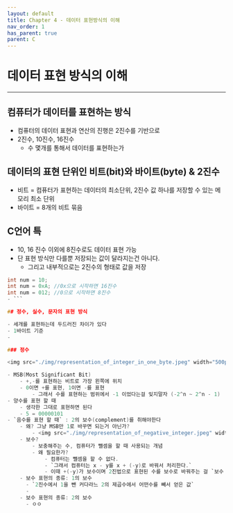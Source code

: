 ```yaml
---
layout: default
title: Chapter 4 - 데이터 표현방식의 이해
nav_order: 1
has_parent: true
parent: C
---
```


# 데이터 표현 방식의 이해

---

## 컴퓨터가 데이터를 표현하는 방식

- 컴퓨터의 데이터 표현과 연산의 진행은 2진수를 기반으로
- 2진수, 10진수, 16진수
    - 수 몇개를 통해서 데이터를 표현하는가

## 데이터의 표현 단위인 비트(bit)와 바이트(byte) & 2진수

- 비트 = 컴퓨터가 표현하는 데이터의 최소단위, 2진수 값 하나를 저장할 수 있는 메모리 최소 단위
- 바이트 = 8개의 비트 묶음

## C언어 특

- 10, 16 진수 이외에 8진수로도 데이터 표현 가능
- 단 표현 방식만 다를뿐 저장되는 값이 달라지는건 아니다.
    - 그리고 내부적으로는 2진수의 형태로 값을 저장

```c
int num = 10;
int num = 0xA; //0x으로 시작하면 16진수
int num = 012; //0으로 시작하면 8진수
- ```

## 정수, 실수, 문자의 표현 방식

- 세개를 표현하는데 두드러진 차이가 있다
- 1바이트 기준
-

### 정수

<img src="./img/representation_of_integer_in_one_byte.jpeg" width="500px" height="200px" title="implementation error"/>

- MSB(Most Significant Bit)
    - +,-를 표현하는 비트로 가장 왼쪽에 위치
    - 0이면 +를 표현, 1이면 -를 표현
        - 그래서 수를 표현하는 범위에서 -1 이었다는걸 잊지말자 (-2^n ~ 2^n - 1)
- 양수를 표현 할 때
    - 생각한 그대로 표현하면 된다
    - 5 = 00000101
- `음수를 표현 할 때` : 2의 보수(complement)를 취해야한다
    - 왜? 그냥 MSB만 1로 바꾸면 되는거 아닌가?
        - <img src="./img/representation_of_negative_integer.jpeg" width="500px" height="200px" title="implementation error"/>
    - 보수?
        - 보충해주는 수, 컴퓨터가 뺄셈을 할 때 사용되는 개념
        - 왜 필요한가?
            - 컴퓨터는 뺄셈을 할 수 없다.
            - `그래서 컴퓨터는 x - y를 x + (-y)로 바꿔서 처리한다.`
            - 이때 +(-y)가 보수이며 2진법으로 표현된 수를 보수로 바꿔주는 걸 `보수 표현` 이라고 한다.
    - 보수 표현의 종류: 1의 보수
      - `2진수에서 1을 뺀 커다라느 2의 제곱수에서 어떤수를 빼서 얻은 값`
      - 
    - 보수 표현의 종류: 2의 보수
      - ㅇㅇ
    

 
  